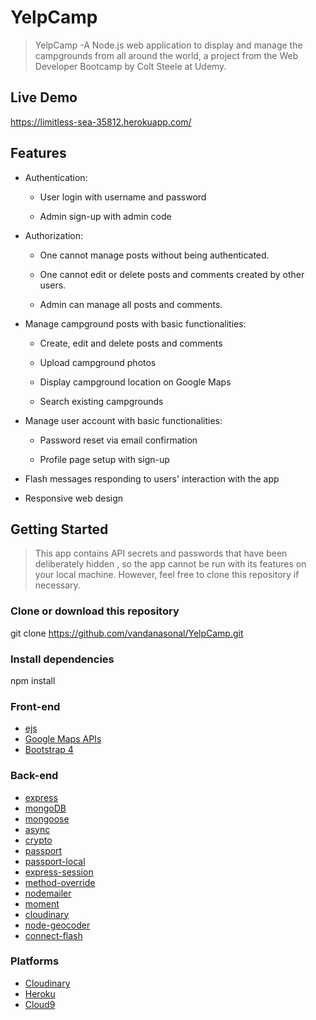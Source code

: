 # YelpCamp
>YelpCamp -A Node.js web application to display and manage the campgrounds from all around the world, a project from the Web Developer Bootcamp by Colt Steele at Udemy.

## Live Demo
https://limitless-sea-35812.herokuapp.com/

## Features
* Authentication:
  
  * User login with username and password

  * Admin sign-up with admin code

* Authorization:

  * One cannot manage posts without being authenticated.

  * One cannot edit or delete posts and comments created by other users.

  * Admin can manage all posts and comments.

* Manage campground posts with basic functionalities:

  * Create, edit and delete posts and comments

  * Upload campground photos

  * Display campground location on Google Maps
  
  * Search existing campgrounds

* Manage user account with basic functionalities:

  * Password reset via email confirmation

  * Profile page setup with sign-up

* Flash messages responding to users' interaction with the app

* Responsive web design
## Getting Started

> This app contains API secrets and passwords that have been deliberately hidden , so the app cannot be run with its features on your local machine. However, feel free to clone this repository if necessary.

### Clone or download this repository

git clone https://github.com/vandanasonal/YelpCamp.git

### Install dependencies

npm install

### Front-end

* [ejs](http://ejs.co/)
* [Google Maps APIs](https://developers.google.com/maps/)
* [Bootstrap 4](https://getbootstrap.com/docs/4.0/)

### Back-end

* [express](https://expressjs.com/)
* [mongoDB](https://www.mongodb.com/)
* [mongoose](http://mongoosejs.com/)
* [async](http://caolan.github.io/async/)
* [crypto](https://nodejs.org/api/crypto.html#crypto_crypto)
* [passport](http://www.passportjs.org/)
* [passport-local](https://github.com/jaredhanson/passport-local#passport-local)
* [express-session](https://github.com/expressjs/session#express-session)
* [method-override](https://github.com/expressjs/method-override#method-override)
* [nodemailer](https://nodemailer.com/about/)
* [moment](https://momentjs.com/)
* [cloudinary](https://cloudinary.com/)
* [node-geocoder](https://github.com/nchaulet/node-geocoder#node-geocoder)
* [connect-flash](https://github.com/jaredhanson/connect-flash#connect-flash)

### Platforms

* [Cloudinary](https://cloudinary.com/)
* [Heroku](https://www.heroku.com/)
* [Cloud9](https://aws.amazon.com/cloud9/?origin=c9io)
